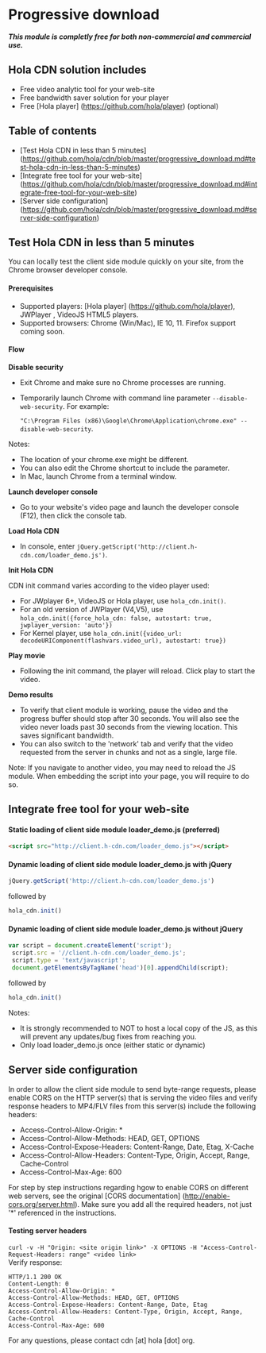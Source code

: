 # Progressive download

**_This module is completly free for both non-commercial and commercial use._**

## Hola CDN solution includes
* Free video analytic tool for your web-site 
* Free bandwidth saver solution for your player 
* Free [Hola player] (https://github.com/hola/player) (optional)

## Table of contents
* [Test Hola CDN in less than 5 minutes] (https://github.com/hola/cdn/blob/master/progressive_download.md#test-hola-cdn-in-less-than-5-minutes)
* [Integrate free tool for your web-site] (https://github.com/hola/cdn/blob/master/progressive_download.md#integrate-free-tool-for-your-web-site)
* [Server side configuration] (https://github.com/hola/cdn/blob/master/progressive_download.md#server-side-configuration)

## Test Hola CDN in less than 5 minutes
You can locally test the client side module quickly on your site, from the Chrome browser developer console.

#### Prerequisites
* Supported players: [Hola player] (https://github.com/hola/player), JWPlayer , VideoJS HTML5 players. 
* Supported browsers: Chrome (Win/Mac), IE 10, 11. Firefox support coming soon.

#### Flow
**Disable security**
* Exit Chrome and make sure no Chrome processes are running. 
* Temporarily launch Chrome with command line parameter `--disable-web-security`. For example:

  `"C:\Program Files (x86)\Google\Chrome\Application\chrome.exe" --disable-web-security`.

Notes:
* The location of your chrome.exe might be different. 
* You can also edit the Chrome shortcut to include the parameter. 
* In Mac, launch Chrome from a terminal window.

**Launch developer console**
* Go to your website's video page and launch the developer console (F12), then click the console tab.

**Load Hola CDN**
* In console, enter `jQuery.getScript('http://client.h-cdn.com/loader_demo.js')`.

**Init Hola CDN**

CDN init command varies according to the video player used:
  * For JWplayer 6+, VideoJS or Hola player, use `hola_cdn.init()`. 
  * For an old version of JWPlayer (V4,V5), use 
`hola_cdn.init({force_hola_cdn: false, autostart: true, jwplayer_version: 'auto'})`
  * For Kernel player, use 
`hola_cdn.init({video_url: decodeURIComponent(flashvars.video_url), autostart: true})` 

**Play movie**
* Following the init command, the player will reload. Click play to start the video.

**Demo results**
* To verify that client module is working, pause the video and the progress buffer should stop after 30 seconds. You will also see the video never loads past 30 seconds from the viewing location. This saves significant bandwidth.
* You can also switch to the 'network' tab and verify that the video requested from the server in chunks and not as a single, large file.

Note: If you navigate to another video, you may need to reload the JS module. When embedding the script into your page, you will require to do so.

## Integrate free tool for your web-site

#### Static loading of client side module loader_demo.js (preferred)
```html
<script src="http://client.h-cdn.com/loader_demo.js"></script>
```
#### Dynamic loading of client side module loader_demo.js with jQuery
```js
jQuery.getScript('http://client.h-cdn.com/loader_demo.js')
```
followed by
```js
hola_cdn.init()
```
#### Dynamic loading of client side module loader_demo.js without jQuery
```js
var script = document.createElement('script');
 script.src = '//client.h-cdn.com/loader_demo.js';
 script.type = 'text/javascript';
 document.getElementsByTagName('head')[0].appendChild(script);
 ```
followed by
```js
hola_cdn.init()
```

Notes:
* It is strongly recommended to NOT to host a local copy of the JS, as this will prevent any updates/bug fixes from reaching you.
* Only load loader_demo.js once (either static or dynamic)

## Server side configuration

In order to allow the client side module to send byte-range requests, please enable CORS on the HTTP server(s) that is serving the video files and verify response headers to MP4/FLV files from this server(s) include the following headers:

* Access-Control-Allow-Origin: *
* Access-Control-Allow-Methods: HEAD, GET, OPTIONS
* Access-Control-Expose-Headers: Content-Range, Date, Etag, X-Cache
* Access-Control-Allow-Headers: Content-Type, Origin, Accept, Range, Cache-Control
* Access-Control-Max-Age: 600

For step by step instructions regarding hgow to enable CORS on different web servers, see the original [CORS documentation] (http://enable-cors.org/server.html). Make sure you add all the required headers, not just '*' referenced in the instructions.

#### Testing server headers
```curl -v -H "Origin: <site origin link>" -X OPTIONS -H "Access-Control-Request-Headers: range" <video link>```  
Verify response:
```
HTTP/1.1 200 OK
Content-Length: 0
Access-Control-Allow-Origin: *
Access-Control-Allow-Methods: HEAD, GET, OPTIONS
Access-Control-Expose-Headers: Content-Range, Date, Etag
Access-Control-Allow-Headers: Content-Type, Origin, Accept, Range, Cache-Control
Access-Control-Max-Age: 600
```

For any questions, please contact cdn [at] hola [dot] org.

